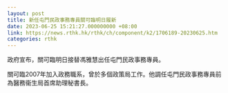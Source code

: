 ```yaml
---
layout: post
title: 新任屯門民政事務專員關可臨明日履新
date: 2023-06-25 15:21:27.000000000 +08:00
link: https://news.rthk.hk/rthk/ch/component/k2/1706189-20230625.htm
categories: rthk
---
```


政府宣布，​關可臨明日接替馮雅慧出任屯門民政事務專員。
 
關可臨2007年加入政務職系，曾於多個政策局工作。他調任屯門民政事務專員前為醫務衞生局首席助理秘書長。
